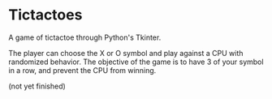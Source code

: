 # Tictactoes

A game of tictactoe through Python's Tkinter.

The player can choose the X or O symbol and play against
a CPU with randomized behavior. The objective of the game
is to have 3 of your symbol in a row, and prevent the 
CPU from winning.

(not yet finished)